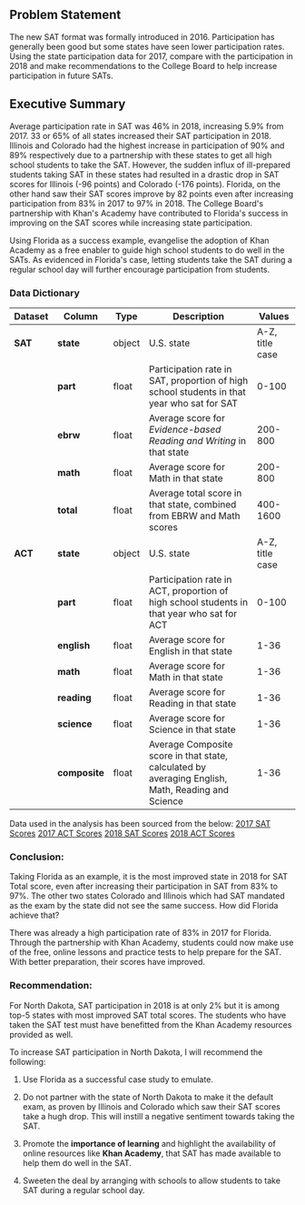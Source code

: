 ## Problem Statement

The new SAT format was formally introduced in 2016. Participation has generally been good but some states have seen lower participation rates. Using the state participation data for 2017, compare with the participation in 2018 and make recommendations to the College Board to help increase participation in future SATs.

## Executive Summary

Average participation rate in SAT was 46% in 2018, increasing 5.9% from 2017. 33 or 65% of all states increased their SAT participation in 2018. Illinois and Colorado had the highest increase in participation of 90% and 89% respectively due to a partnership with these states to get all high school students to take the SAT. However, the sudden influx of ill-prepared students taking SAT in these states had resulted in a drastic drop in SAT scores for Illinois (-96 points) and Colorado (-176 points). Florida, on the other hand saw their SAT scores improve by 82 points even after increasing participation from 83% in 2017 to 97% in 2018. The College Board's partnership with Khan's Academy have contributed to Florida's success in improving on the SAT scores while increasing state participation.

Using Florida as a success example, evangelise the adoption of Khan Academy as a free enabler to guide high school students to do well in the SATs. As evidenced in Florida's case, letting students take the SAT during a regular school day will further encourage participation from students. 

### Data Dictionary
|Dataset|Column|Type|Description|Values|
|---|---|---|---|---|
|**SAT**|**state**|object|U.S. state|A-Z, title case|
||**part**|float|Participation rate in SAT, proportion of high school students in that year who sat for SAT|0-100|
||**ebrw**|float|Average score for _Evidence-based Reading and Writing_ in that state|200-800|
||**math**|float|Average score for Math in that state|200-800|
||**total**|float|Average total score in that state, combined from EBRW and Math scores|400-1600|
|**ACT**|**state**|object|U.S. state|A-Z, title case|
||**part**|float|Participation rate in ACT, proportion of high school students in that year who sat for ACT|0-100|
||**english**|float|Average score for English in that state|1-36|
||**math**|float|Average score for Math in that state|1-36|
||**reading**|float|Average score for Reading in that state|1-36|
||**science**|float|Average score for Science in that state|1-36|
||**composite**|float|Average Composite score in that state, calculated by averaging English, Math, Reading and Science|1-36|

Data used in the analysis has been sourced from the below:
[2017 SAT Scores](https://blog.collegevine.com/here-are-the-average-sat-scores-by-state/)
[2017 ACT Scores](https://www.act.org/content/dam/act/unsecured/documents/cccr2017/ACT_2017-Average_Scores_by_State.pdf)
[2018 SAT Scores](https://reports.collegeboard.org/sat-suite-program-results/state-results)
[2018 ACT Scores](http://www.act.org/content/dam/act/unsecured/documents/cccr2018/Average-Scores-by-State.pdf)


### Conclusion:
Taking Florida as an example, it is the most improved state in 2018 for SAT Total score, even after increasing their participation in SAT from 83% to 97%. The other two states Colorado and Illinois which had SAT mandated as the exam by the state did not see the same success. How did Florida achieve that?

There was already a high participation rate of 83% in 2017 for Florida. Through the partnership with Khan Academy, students could now make use of the free, online lessons and practice tests to help prepare for the SAT. With better preparation, their scores have improved.

### Recommendation:
For North Dakota, SAT participation in 2018 is at only 2% but it is among top-5 states with most improved SAT total scores. The students who have taken the SAT test must have benefitted from the Khan Academy resources provided as well.

To increase SAT participation in North Dakota, I will recommend the following:
1. Use Florida as a successful case study to emulate.


2. Do not partner with the state of North Dakota to make it the default exam, as proven by Illinois and Colorado which saw their SAT scores take a hugh drop. This will instill a negative sentiment towards taking the SAT.


3. Promote the **importance of learning** and highlight the availability of online resources like **Khan Academy**, that SAT has made available to help them do well in the SAT.


4. Sweeten the deal by arranging with schools to allow students to take SAT during a regular school day.